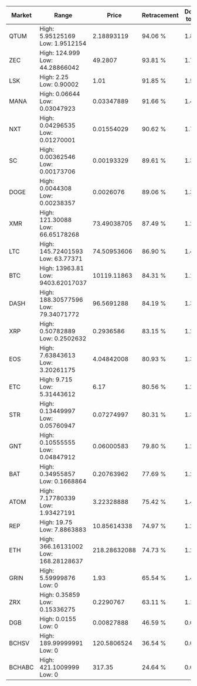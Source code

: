 | Market | Range | Price| Retracement | Doubles to 50% |
| --- | --- | --- | --- | --- |
| QTUM | High: 5.95125169<br />Low: 1.9512154 | 2.18893119 | 94.06 % | 1.81 |
| ZEC | High: 124.999<br />Low: 44.28866042 | 49.2807 | 93.81 % | 1.72 |
| LSK | High: 2.25<br />Low: 0.90002 | 1.01 | 91.85 % | 1.56 |
| MANA | High: 0.06644<br />Low: 0.03047923 | 0.03347889 | 91.66 % | 1.45 |
| NXT | High: 0.04296535<br />Low: 0.01270001 | 0.01554029 | 90.62 % | 1.79 |
| SC | High: 0.00362546<br />Low: 0.00173706 | 0.00193329 | 89.61 % | 1.39 |
| DOGE | High: 0.0044308<br />Low: 0.00238357 | 0.0026076 | 89.06 % | 1.31 |
| XMR | High: 121.30088<br />Low: 66.65178268 | 73.49038705 | 87.49 % | 1.28 |
| LTC | High: 145.72401593<br />Low: 63.77371 | 74.50953606 | 86.90 % | 1.41 |
| BTC | High: 13963.81<br />Low: 9403.62017037 | 10119.11863 | 84.31 % | 1.15 |
| DASH | High: 188.30577596<br />Low: 79.34071772 | 96.5691288 | 84.19 % | 1.39 |
| XRP | High: 0.50782889<br />Low: 0.2502632 | 0.2936586 | 83.15 % | 1.29 |
| EOS | High: 7.63843613<br />Low: 3.20261175 | 4.04842008 | 80.93 % | 1.34 |
| ETC | High: 9.715<br />Low: 5.31443612 | 6.17 | 80.56 % | 1.22 |
| STR | High: 0.13449997<br />Low: 0.05760947 | 0.07274997 | 80.31 % | 1.32 |
| GNT | High: 0.10555555<br />Low: 0.04847912 | 0.06000583 | 79.80 % | 1.28 |
| BAT | High: 0.34955857<br />Low: 0.1668864 | 0.20763962 | 77.69 % | 1.24 |
| ATOM | High: 7.17780339<br />Low: 1.93427191 | 3.22328888 | 75.42 % | 1.41 |
| REP | High: 19.75<br />Low: 7.8863883 | 10.85614338 | 74.97 % | 1.27 |
| ETH | High: 366.16131002<br />Low: 168.28128637 | 218.28632088 | 74.73 % | 1.22 |
| GRIN | High: 5.59999876<br />Low: 0 | 1.93 | 65.54 % | 1.45 |
| ZRX | High: 0.35859<br />Low: 0.15336275 | 0.2290767 | 63.11 % | 1.12 |
| DGB | High: 0.0155<br />Low: 0 | 0.00827888 | 46.59 % | 0.00 |
| BCHSV | High: 189.99999991<br />Low: 0 | 120.5806524 | 36.54 % | 0.00 |
| BCHABC | High: 421.1009999<br />Low: 0 | 317.35 | 24.64 % | 0.00 |

